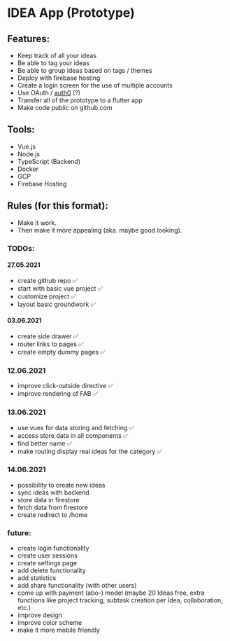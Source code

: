 # IDEA App (Prototype)

## Features:
- Keep track of all your ideas
- Be able to tag your ideas
- Be able to group ideas based on tags / themes
- Deploy with firebase hosting
- Create a login screen for the use of multiple accounts
- Use OAuth / <a href="https://auth0.com/">auth0</a> (?)
- Transfer all of the prototype to a flutter app
- Make code public on github.com

## Tools:
- Vue.js
- Node.js
- TypeScript (Backend)
- Docker
- GCP
- Firebase Hosting

## Rules (for this format):
- Make it work.
- Then make it more appealing (aka. maybe good looking).

### TODOs:
#### 27.05.2021

- create github repo ✅
- start with basic vue project ✅
- customize project ✅
- layout basic groundwork ✅


#### 03.06.2021

- create side drawer ✅
- router links to pages ✅
- create empty dummy pages ✅

### 12.06.2021
- improve click-outside directive ✅
- improve rendering of FAB ✅

### 13.06.2021

- use vuex for data storing and fetching ✅
- access store data in all components ✅
- find better name ✅
- make routing display real ideas for the category ✅


### 14.06.2021

- possibility to create new ideas
- sync ideas with backend
- store data in firestore
- fetch data from firestore
- create redirect to /home


### future:
- create login functionality
- create user sessions
- create settings page
- add delete functionality
- add statistics
- add share functionality (with other users)
- come up with payment (abo-) model (maybe 20 Ideas free, extra functions like project tracking, subtask creation per Idea, collaboration, etc.)
- improve design
- improve color scheme
- make it more mobile friendly